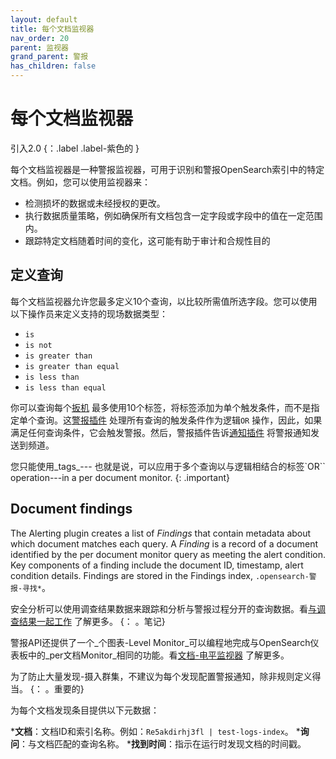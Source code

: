 ```yaml
---
layout: default
title: 每个文档监视器
nav_order: 20
parent: 监视器
grand_parent: 警报
has_children: false
---
```


# 每个文档监视器
引入2.0
{：.label .label-紫色的 }

每个文档监视器是一种警报监视器，可用于识别和警报OpenSearch索引中的特定文档。例如，您可以使用监视器来：

- 检测损坏的数据或未经授权的更改。
- 执行数据质量策略，例如确保所有文档包含一定字段或字段中的值在一定范围内。
- 跟踪特定文档随着时间的变化，这可能有助于审计和合规性目的

## 定义查询

每个文档监视器允许您最多定义10个查询，以比较所需值所选字段。您可以使用以下操作员来定义支持的现场数据类型：

- `is` 
- `is not`
- `is greater than`
- `is greater than equal`
- `is less than`
- `is less than equal`

你可以查询每个[扳机]({{site.url}}{{site.baseurl}}/observing-your-data/alerting/triggers/) 最多使用10个标签，将标签添加为单个触发条件，而不是指定单个查询。这[警报插件]({{site.url}}{{site.baseurl}}/observing-your-data/alerting/monitors/) 处理所有查询的触发条件作为逻辑`OR` 操作，因此，如果满足任何查询条件，它会触发警报。然后，警报插件告诉[通知插件]({{site.url}}{{site.baseurl}}/observing-your-data/notifications/index/) 将警报通知发送到频道。

您只能使用_tags_--- 也就是说，可以应用于多个查询以与逻辑相结合的标签`OR`` operation---in a per document monitor.
{: .important}

## Document findings

The Alerting plugin creates a list of _Findings_ that contain metadata about which document matches each query. A _Finding_ is a record of a document identified by the per document monitor query as meeting the alert condition. Key components of a finding include the document ID, timestamp, alert condition details. Findings are stored in the Findings index, `.opensearch-警报-寻找*`。

安全分析可以使用调查结果数据来跟踪和分析与警报过程分开的查询数据。看[与调查结果一起工作]({{site.url}}{{site.baseurl}}/security-analytics/usage/findings/) 了解更多。
{： 。笔记}

警报API还提供了一个_个图表-Level Monitor_可以编程地完成与OpenSearch仪表板中的_per文档Monitor_相同的功能。看[文档-电平监视器]({{site.url}}{{site.baseurl}}/monitoring-plugins/alerting/api/#document-level-monitors) 了解更多。

为了防止大量发现-摄入群集，不建议为每个发现配置警报通知，除非规则定义得当。
{： 。重要的}

为每个文档发现条目提供以下元数据：

***文档**：文档ID和索引名称。例如：`Re5akdirhj3fl | test-logs-index`。
***询问**：与文档匹配的查询名称。
***找到时间**：指示在运行时发现文档的时间戳。

